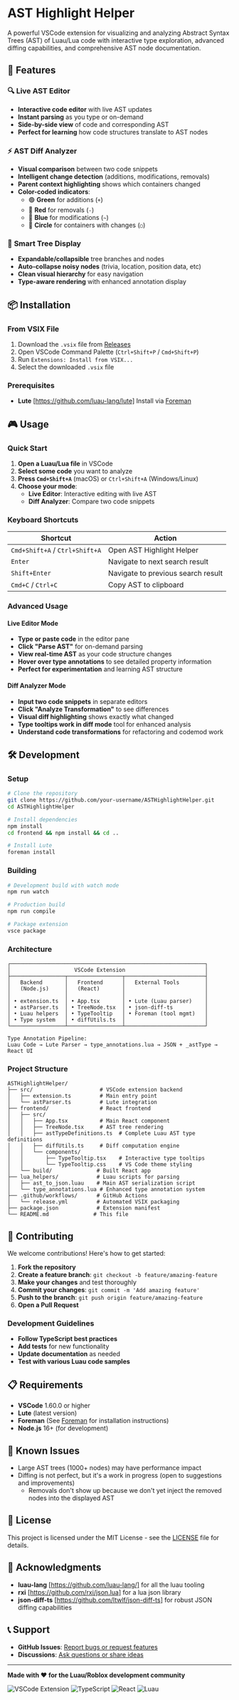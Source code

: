 # AST Highlight Helper

A powerful VSCode extension for visualizing and analyzing Abstract Syntax Trees (AST) of Luau/Lua code with interactive type exploration, advanced diffing capabilities, and comprehensive AST node documentation.

## 🚀 Features

### 🔍 **Live AST Editor** 
- **Interactive code editor** with live AST updates
- **Instant parsing** as you type or on-demand
- **Side-by-side view** of code and corresponding AST
- **Perfect for learning** how code structures translate to AST nodes


### ⚡ **AST Diff Analyzer**
- **Visual comparison** between two code snippets
- **Intelligent change detection** (additions, modifications, removals)
- **Parent context highlighting** shows which containers changed
- **Color-coded indicators**: 
  - 🟢 **Green** for additions (`+`)
  - 🔴 **Red** for removals (`-`) 
  - 🔵 **Blue** for modifications (`~`)
  - 🔵 **Circle** for containers with changes (`○`)

### 🎯 **Smart Tree Display**
- **Expandable/collapsible** tree branches and nodes
- **Auto-collapse noisy nodes** (trivia, location, position data, etc)
- **Clean visual hierarchy** for easy navigation
- **Type-aware rendering** with enhanced annotation display

## 📦 Installation

### From VSIX File
1. Download the `.vsix` file from [Releases](./releases)
2. Open VSCode Command Palette (`Ctrl+Shift+P` / `Cmd+Shift+P`)
3. Run `Extensions: Install from VSIX...`
4. Select the downloaded `.vsix` file

### Prerequisites
- **Lute** [https://github.com/luau-lang/lute] Install via [Foreman](https://github.com/Roblox/foreman)

## 🎮 Usage

### Quick Start
1. **Open a Luau/Lua file** in VSCode
2. **Select some code** you want to analyze
3. **Press `Cmd+Shift+A`** (macOS) or `Ctrl+Shift+A` (Windows/Linux)
4. **Choose your mode**:
   - **Live Editor**: Interactive editing with live AST
   - **Diff Analyzer**: Compare two code snippets

### Keyboard Shortcuts
| Shortcut | Action |
|----------|--------|
| `Cmd+Shift+A` / `Ctrl+Shift+A` | Open AST Highlight Helper |
| `Enter` | Navigate to next search result |
| `Shift+Enter` | Navigate to previous search result |
| `Cmd+C` / `Ctrl+C` | Copy AST to clipboard |

### Advanced Usage

#### Live Editor Mode
- **Type or paste code** in the editor pane
- **Click "Parse AST"** for on-demand parsing
- **View real-time AST** as your code structure changes
- **Hover over type annotations** to see detailed property information
- **Perfect for experimentation** and learning AST structure

#### Diff Analyzer Mode
- **Input two code snippets** in separate editors
- **Click "Analyze Transformation"** to see differences
- **Visual diff highlighting** shows exactly what changed
- **Type tooltips work in diff mode** tool for enhanced analysis
- **Understand code transformations** for refactoring and codemod work

## 🛠️ Development

### Setup
```bash
# Clone the repository
git clone https://github.com/your-username/ASTHighlightHelper.git
cd ASTHighlightHelper

# Install dependencies
npm install
cd frontend && npm install && cd ..

# Install Lute
foreman install
```

### Building
```bash
# Development build with watch mode
npm run watch

# Production build
npm run compile

# Package extension
vsce package
```

### Architecture

```
┌─────────────────────────────────────────────────────────────┐
│                    VSCode Extension                         │
├─────────────────┬─────────────────┬─────────────────────────┤
│   Backend       │   Frontend      │   External Tools        │
│   (Node.js)     │   (React)       │                         │
│                 │                 │                         │
│ • extension.ts  │ • App.tsx       │ • Lute (Luau parser)    │
│ • astParser.ts  │ • TreeNode.tsx  │ • json-diff-ts          │
│ • Luau helpers  │ • TypeTooltip   │ • Foreman (tool mgmt)   │
│ • Type system   │ • diffUtils.ts  │                         │
└─────────────────┴─────────────────┴─────────────────────────┘

Type Annotation Pipeline:
Luau Code → Lute Parser → type_annotations.lua → JSON + _astType → React UI
```

### Project Structure
```
ASTHighlightHelper/
├── src/                     # VSCode extension backend
│   ├── extension.ts         # Main entry point
│   └── astParser.ts         # Lute integration
├── frontend/                # React frontend
│   ├── src/
│   │   ├── App.tsx          # Main React component
│   │   ├── TreeNode.tsx     # AST tree rendering
│   │   ├── astTypeDefinitions.ts  # Complete Luau AST type definitions
│   │   ├── diffUtils.ts     # Diff computation engine
│   │   └── components/
│   │       ├── TypeTooltip.tsx    # Interactive type tooltips
│   │       └── TypeTooltip.css    # VS Code theme styling
│   └── build/              # Built React app
├── lua_helpers/            # Luau scripts for parsing
│   ├── ast_to_json.luau    # Main AST serialization script
│   └── type_annotations.lua # Enhanced type annotation system
├── .github/workflows/      # GitHub Actions
│   └── release.yml         # Automated VSIX packaging
├── package.json            # Extension manifest
└── README.md              # This file
```

## 🤝 Contributing

We welcome contributions! Here's how to get started:

1. **Fork the repository**
2. **Create a feature branch**: `git checkout -b feature/amazing-feature`
3. **Make your changes** and test thoroughly
4. **Commit your changes**: `git commit -m 'Add amazing feature'`
5. **Push to the branch**: `git push origin feature/amazing-feature`
6. **Open a Pull Request**

### Development Guidelines
- **Follow TypeScript best practices**
- **Add tests** for new functionality
- **Update documentation** as needed
- **Test with various Luau code samples**

## 📋 Requirements

- **VSCode** 1.60.0 or higher
- **Lute** (latest version)
- **Foreman** (See [Foreman](https://github.com/Roblox/foreman) for installation instructions)
- **Node.js** 16+ (for development)

## 🐛 Known Issues

- Large AST trees (1000+ nodes) may have performance impact
- Diffing is not perfect, but it's a work in progress (open to suggestions and improvements)
  - Removals don't show up because we don't yet inject the removed nodes into the displayed AST

## 📄 License

This project is licensed under the MIT License - see the [LICENSE](LICENSE) file for details.

## 🙏 Acknowledgments

- **luau-lang** [https://github.com/luau-lang/] for all the luau tooling
- **rxi** [https://github.com/rxi/json.lua] for a lua json library
- **json-diff-ts** [https://github.com/ltwlf/json-diff-ts] for robust JSON diffing capabilities

## 📞 Support

- **GitHub Issues**: [Report bugs or request features](https://github.com/wmccrthy/ASTHighlightHelper/issues)
- **Discussions**: [Ask questions or share ideas](https://github.com/wmccrthy/ASTHighlightHelper/discussions)

---

**Made with ❤️ for the Luau/Roblox development community**

![VSCode Extension](https://img.shields.io/badge/VSCode-Extension-blue?style=for-the-badge&logo=visual-studio-code)
![TypeScript](https://img.shields.io/badge/TypeScript-007ACC?style=for-the-badge&logo=typescript&logoColor=white)
![React](https://img.shields.io/badge/React-20232A?style=for-the-badge&logo=react&logoColor=61DAFB)
![Luau](https://img.shields.io/badge/Luau-000000?style=for-the-badge&logo=lua&logoColor=white) 